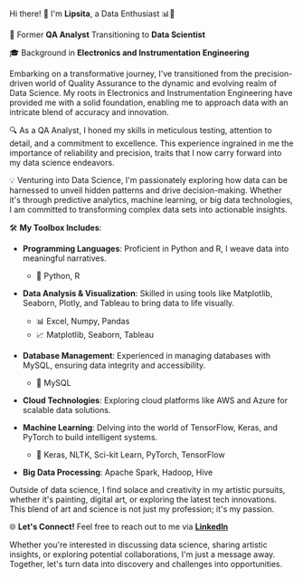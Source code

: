 Hi there! 👋 I'm **Lipsita**, a Data Enthusiast 📊🚀

🌟 Former **QA Analyst** Transitioning to **Data Scientist**

🎓 Background in **Electronics and Instrumentation Engineering**

Embarking on a transformative journey, I've transitioned from the precision-driven world of Quality Assurance to the dynamic and evolving realm of Data Science. My roots in Electronics and Instrumentation Engineering have provided me with a solid foundation, enabling me to approach data with an intricate blend of accuracy and innovation.

🔍 As a QA Analyst, I honed my skills in meticulous testing, attention to detail, and a commitment to excellence. This experience ingrained in me the importance of reliability and precision, traits that I now carry forward into my data science endeavors.

💡 Venturing into Data Science, I'm passionately exploring how data can be harnessed to unveil hidden patterns and drive decision-making. Whether it's through predictive analytics, machine learning, or big data technologies, I am committed to transforming complex data sets into actionable insights.


🛠️ **My Toolbox Includes**:

- **Programming Languages**: Proficient in Python and R, I weave data into meaningful narratives.
  - 🐍 Python, R

- **Data Analysis & Visualization**: Skilled in using tools like Matplotlib, Seaborn, Plotly, and Tableau to bring data to life visually.
  - 📊 Excel, Numpy, Pandas
  - 📈 Matplotlib, Seaborn, Tableau

- **Database Management**: Experienced in managing databases with MySQL, ensuring data integrity and accessibility.
  - 💾 MySQL

- **Cloud Technologies**: Exploring cloud platforms like AWS and Azure for scalable data solutions.

- **Machine Learning**: Delving into the world of TensorFlow, Keras, and PyTorch to build intelligent systems.
  - 🤖 Keras, NLTK, Sci-kit Learn, PyTorch, TensorFlow
 
- **Big Data Processing**:
    Apache Spark, Hadoop, Hive

Outside of data science, I find solace and creativity in my artistic pursuits, whether it's painting, digital art, or exploring the latest tech innovations. This blend of art and science is not just my profession; it's my passion.

🌐 **Let's Connect!**
Feel free to reach out to me via **[LinkedIn](https://www.linkedin.com/in/lipsitatripathy)**

Whether you're interested in discussing data science, sharing artistic insights, or exploring potential collaborations, I'm just a message away. Together, let's turn data into discovery and challenges into opportunities.
